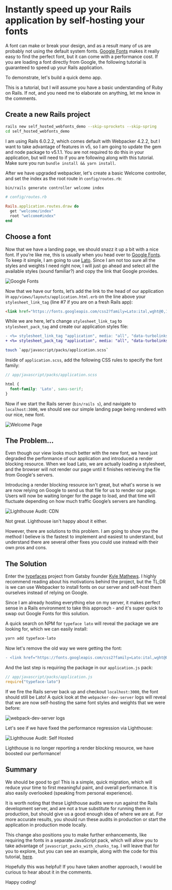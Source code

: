 # Instantly speed up your Rails application by self-hosting your fonts

A font can make or break your design, and as a result many of us are probably not using the default system fonts. [Google Fonts](https://fonts.google.com) makes it really easy to find the perfect font, but it can come with a performance cost. If you are loading a font directly from Google, the following tutorial is guaranteed to speed up your Rails application.

To demonstrate, let's build a quick demo app.

This is a tutorial, but I will assume you have a basic understanding of Ruby on Rails. If not, and you need me to elaborate on anything, let me know in the comments.

## Create a new Rails project

```sh
rails new self_hosted_webfonts_demo --skip-sprockets --skip-spring
cd self_hosted_webfonts_demo
```

I am using Rails 6.0.2.2, which comes default with Webpacker 4.2.2, but I want to take advantage of features in v5, so I am going to update the gem and node package to v5.1.1. You are not required to do this in your application, but will need to if you are following along with this tutorial. Make sure you run `bundle install && yarn install`.

After we have upgraded webpacker, let's create a basic Welcome controller, and set the index as the root route in `config/routes.rb`:

```sh
bin/rails generate controller welcome index
```

```rb
# config/routes.rb

Rails.application.routes.draw do
  get "welcome/index"
  root "welcome#index"
end
```

## Choose a font

Now that we have a landing page, we should snazz it up a bit with a nice font. If you're like me, this is usually when you head over to [Google Fonts](https://fonts.google.com). To keep it simple, I am going to use [Lato](https://fonts.google.com/specimen/Lato). Since I am not too sure all the styles and weights I need right now, I will just go ahead and select all the available styles (sound familiar?) and copy the link that Google provides.

![Google Fonts](https://dev-to-uploads.s3.amazonaws.com/i/6qbu8zru7kgr2a2q9f6u.png)

Now that we have our fonts, let’s add the link to the head of our application in `app/views/layouts/application.html.erb` on the line above your `stylesheet_link_tag` (line #7 if you are on a fresh Rails app):

```html
<link href="https://fonts.googleapis.com/css2?family=Lato:ital,wght@0,100;0,300;0,400;0,700;0,900;1,100;1,300;1,400;1,700;1,900&display=swap" rel="stylesheet">
```

While we are here, let's change `stylesheet_link_tag` to `stylesheet_pack_tag` and create our application styles file:

```diff
- <%= stylesheet_link_tag "application", media: "all", "data-turbolinks-track": "reload" %>
+ <%= stylesheet_pack_tag "application", media: "all", "data-turbolinks-track": "reload" %>
```

```sh
touch `app/javascript/packs/application.scss`
```

Inside of `application.scss`, add the following CSS rules to specify the font family:

```scss
// app/javascript/packs/application.scss

html {
  font-family: 'Lato', sans-serif;
}
```

Now if we start the Rails server (`bin/rails s`), and navigate to `localhost:3000`, we should see our simple landing page being rendered with our nice, new font.

![Welcome Page](https://dev-to-uploads.s3.amazonaws.com/i/tv7nojfhjvcwl92k2iqm.png)

## The Problem...

Even though our view looks much better with the new font, we have just degraded the performance of our application and introduced a render blocking resource. When we load Lato, we are actually loading a stylesheet, and the browser will not render our page until it finishes retrieving the file from Google's servers.

Introducing a render blocking resource isn't great, but what's worse is we are now relying on Google to send us that file for us to render our page. Users will now be waiting longer for the page to load, and that time will fluctuate depending on how much traffic Google’s servers are handling.

![Lighthouse Audit: CDN](https://dev-to-uploads.s3.amazonaws.com/i/gwcrkehoye2yprldblz6.png)


Not great. Lighthouse isn't happy about it either.

However, there are solutions to this problem. I am going to show you the method I believe is the fastest to implement and easiest to understand, but understand there are several other fixes you could use instead with their own pros and cons.

## The Solution

Enter the [typefaces](https://www.bricolage.io/typefaces-easiest-way-to-self-host-fonts/) project from Gatsby founder [Kyle Mathews](https://twitter.com/kylemathews). I highly recommend reading about his motivations behind the project, but the TL;DR is we can use Webpacker to install fonts on our server and self-host them ourselves instead of relying on Google.

Since I am already hosting everything else on my server, it makes perfect sense in a Rails environment to take this approach - and it's super quick to swap out Google Fonts for this solution.

A quick search on NPM for `typeface lato` will reveal the package we are looking for, which we can easily install:

```sh
yarn add typeface-lato
```

Now let's remove the old way we were getting the font:

```diff
- <link href="https://fonts.googleapis.com/css2?family=Lato:ital,wght@0,100;0,300;0,400;0,700;0,900;1,100;1,300;1,400;1,700;1,900&display=swap" rel="stylesheet">
```

And the last step is requiring the package in our `application.js` pack:

```js
// app/javascript/packs/application.js
require("typeface-lato")
```

If we fire the Rails server back up and checkout `localhost:3000`, the font should still be Lato! A quick look at the `webpacker-dev-server` logs will reveal that we are now self-hosting the same font styles and weights that we were before:

![webpack-dev-server logs](https://dev-to-uploads.s3.amazonaws.com/i/mvw1wsa4g015rvv2iabc.png)

Let's see if we have fixed the performance regression via Lighthouse:

![Lighthouse Audit: Self Hosted](https://dev-to-uploads.s3.amazonaws.com/i/3a17kj9bjoct5nj1vp4x.png)

Lighthouse is no longer reporting a render blocking resource, we have boosted our performance!

## Summary

We should be good to go! This is a simple, quick migration, which will reduce your time to first meaningful paint, and overall performance. It is also easily overlooked (speaking from personal experience).

It is worth noting that these Lighthouse audits were run against the Rails development server, and are not a true substitute for running them in production, but should give us a good enough idea of where we are at. For more accurate results, you should run these audits in production or start the application in production mode locally.

This change also positions you to make further enhancements, like requiring the fonts in a separate JavaScript pack, which will allow you to take advantage of `javascript_packs_with_chunks_tag`. I will leave that for you to explore, but you can see an example, along with the code for this tutorial, [here](https://github.com/andrewmcodes/self_hosted_webfonts_demo).

Hopefully this was helpful! If you have taken another approach, I would be curious to hear about it in the comments.

Happy coding!
